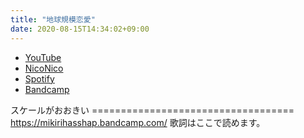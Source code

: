 ```yaml
---
title: "地球規模恋愛"
date: 2020-08-15T14:34:02+09:00
---
```


- [YouTube](https://www.youtube.com/watch?XpygaL-zK1o)
- [NicoNico](https://nico.ms/sm37359737)
- [Spotify](https://open.spotify.com/track/4JdFVEmyTs10qWfYbP0F29)
- [Bandcamp](https://mikirihasshap.bandcamp.com/track/--164)

スケールがおおきい =================================== https://mikirihasshap.bandcamp.com/ 歌詞はここで読めます。